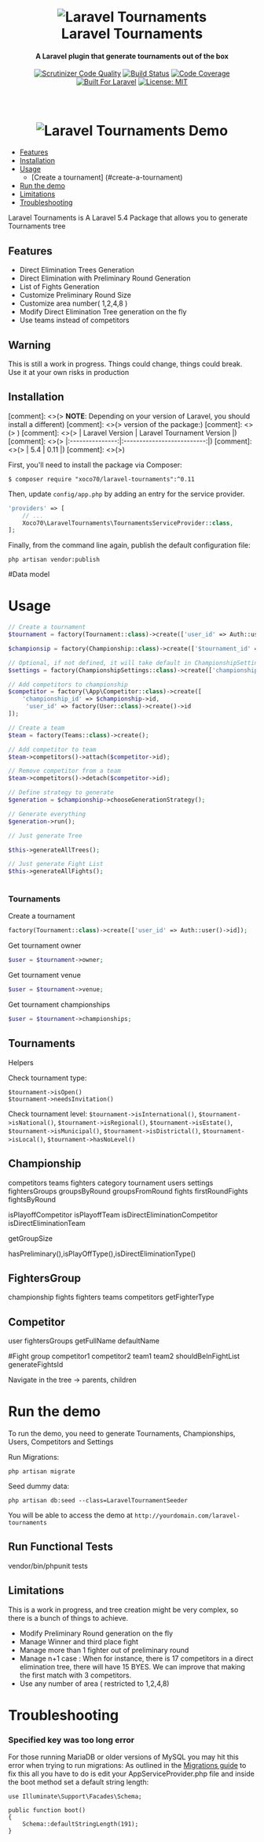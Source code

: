 <h1 align="center">
  <br>
  <img src="https://raw.githubusercontent.com/xoco70/laravel-tournaments/master/resources/assets/images/logo.png" alt="Laravel Tournaments">
  <br>
  Laravel Tournaments
  <br>
</h1>

<h4 align="center">A Laravel plugin that generate tournaments out of the box</h4>


<p align="center">
    <a href="https://scrutinizer-ci.com/g/xoco70/laravel-tournaments/?branch=master"><img src="https://scrutinizer-ci.com/g/xoco70/laravel-tournaments/badges/quality-score.png?b=master" alt="Scrutinizer Code Quality" data-canonical-src="https://scrutinizer-ci.com/g/xoco70/laravel-tournaments/badges/quality-score.png?b=master" style="max-width:100%;"></a>
    <a href="https://scrutinizer-ci.com/g/xoco70/laravel-tournaments/badges/build.png?b=master"><img src="https://scrutinizer-ci.com/g/xoco70/laravel-tournaments/badges/build.png?b=master" alt="Build Status" data-canonical-src="https://scrutinizer-ci.com/g/xoco70/laravel-tournaments/badges/build.png?b=master" style="max-width:100%;"></a>
    <a href="https://scrutinizer-ci.com/g/xoco70/laravel-tournaments/?branch=master"><img src="https://scrutinizer-ci.com/g/xoco70/laravel-tournaments/badges/coverage.png?b=master" alt="Code Coverage" data-canonical-src="https://scrutinizer-ci.com/g/xoco70/laravel-tournaments/badges/coverage.png?b=master" style="max-width:100%;"></a>
    <a href="http://laravel.com"><img src="https://camo.githubusercontent.com/f0b5ac8a0947b27575c9f48844d9df6744d62d7b/68747470733a2f2f696d672e736869656c64732e696f2f62616467652f6275696c74253230666f722d6c61726176656c2d626c75652e737667" alt="Built For Laravel" data-canonical-src="https://img.shields.io/badge/built%20for-laravel-blue.svg" style="max-width:100%;"></a>
    <a href="https://opensource.org/licenses/MIT"><img src="https://camo.githubusercontent.com/28ddbec0801282129302d6a51a9dd09b4c09c438/68747470733a2f2f696d672e736869656c64732e696f2f62616467652f4c6963656e73652d4d49542d627269676874677265656e2e7376673f7374796c653d666c61742d737175617265" alt="License: MIT" data-canonical-src="https://img.shields.io/badge/License-MIT-brightgreen.svg?style=flat-square" style="max-width:100%;"></a>
</p>
<h1 align="center">
  <br>
  <img src="https://raw.githubusercontent.com/xoco70/laravel-tournaments/master/resources/assets/images/laravel-tournaments.gif" alt="Laravel Tournaments Demo">
</h1>


  * [Features](#features)
  * [Installation](#installation)
  * [Usage](#usage)
      * [Create a tournament] (#create-a-tournament)
  * [Run the demo](#run-the-demo)
  * [Limitations](#limitations)
  * [Troubleshooting](#troubleshooting)

Laravel Tournaments is A Laravel 5.4 Package that allows you to generate Tournaments tree   
## Features

- Direct Elimination Trees Generation
- Direct Elimination with Preliminary Round Generation
- List of Fights Generation
- Customize Preliminary Round Size
- Customize area number( 1,2,4,8 )
- Modify Direct Elimination Tree generation on the fly
- Use teams instead of competitors

## Warning

This is still a work in progress. Things could change, things could break. Use it at your own risks in production


## Installation

[comment]: <>(> **NOTE**: Depending on your version of Laravel, you should install a different)
[comment]: <>(> version of the package:)
[comment]: <>(> )
[comment]: <>(> | Laravel Version | Laravel Tournament Version |)
[comment]: <>(> |:---------------:|:--------------------------:|)
[comment]: <>(> |       5.4       |            0.11          |)
[comment]: <>(>)
 
First, you'll need to install the package via Composer:

```shell
$ composer require "xoco70/laravel-tournaments":^0.11
```

Then, update `config/app.php` by adding an entry for the service provider.

```php
'providers' => [
    // ...
    Xoco70\LaravelTournaments\TournamentsServiceProvider::class,
];
```

Finally, from the command line again, publish the default configuration file:

```shell
php artisan vendor:publish
```
#Data model

# Usage
```php
// Create a tournament
$tournament = factory(Tournament::class)->create(['user_id' => Auth::user()->id]);

$championsip = factory(Championship::class)->create(['$tournament_id' => $tournament->id]);

// Optional, if not defined, it will take default in ChampionshipSettings
$settings = factory(ChampionshipSettings::class)->create(['championship_id' => $championship->id]);

// Add competitors to championship
$competitor = factory(\App\Competitor::class)->create([
    'championship_id' => $championship->id,
     'user_id' => factory(User::class)->create()->id
]);

// Create a team
$team = factory(Teams::class)->create();

// Add competitor to team 
$team->competitors()->attach($competitor->id);

// Remove competitor from a team 
$team->competitors()->detach($competitor->id);

// Define strategy to generate
$generation = $championship->chooseGenerationStrategy();

// Generate everything
$generation->run();

// Just generate Tree

$this->generateAllTrees();

// Just generate Fight List
$this->generateAllFights();
 
```

### Tournaments

Create a tournament
```php
factory(Tournament::class)->create(['user_id' => Auth::user()->id]);

```

Get tournament owner 
```php
$user = $tournament->owner;
```

Get tournament venue 
```php
$user = $tournament->venue;
```

Get tournament championships
```php
$user = $tournament->championships;
```

## Tournaments
Helpers

Check tournament type: 
```
$tournament->isOpen()
$tournament->needsInvitation()
 ```

Check tournament level: `$tournament->isInternational()`, `$tournament->isNational()`, `$tournament->isRegional()`, `$tournament->isEstate()`, `$tournament->isMunicipal()`, `$tournament->isDistrictal()`, `$tournament->isLocal()`, `$tournament->hasNoLevel()`

## Championship
 
 
 competitors
 teams
 fighters
 category
 tournament
 users
 settings
 fightersGroups
 groupsByRound
 groupsFromRound
 fights
 firstRoundFights
 fightsByRound
 
 isPlayoffCompetitor
 isPlayoffTeam
 isDirectEliminationCompetitor
 isDirectEliminationTeam
 
 getGroupSize
 
 
 hasPreliminary(),isPlayOffType(),isDirectEliminationType()
 
 
 ## FightersGroup
  
  championship
  fights
  fighters
  teams
  competitors
  getFighterType
  
  ## Competitor
  user
  fightersGroups
  getFullName
  defaultName
  
  #Fight 
  group
  competitor1
  competitor2
  team1
  team2
  shouldBeInFightList
  generateFightsId
  
  Navigate in the tree
  -> parents, children
  
# Run the demo

To run the demo, you need to generate Tournaments, Championships, Users, Competitors and Settings

Run Migrations:
```shell
php artisan migrate
```

Seed dummy data:
```shell
php artisan db:seed --class=LaravelTournamentSeeder

```

You will be able to access the demo at `http://yourdomain.com/laravel-tournaments`


## Run Functional Tests

vendor/bin/phpunit tests

## Limitations

This is a work in progress, and tree creation might be very complex, so there is a bunch of things to achieve.  

- Modify Preliminary Round generation on the fly
- Manage Winner and third place fight
- Manage more than 1 fighter out of preliminary round
- Manage n+1 case : When for instance, there is 17 competitors in a direct elimination tree, there will have 15 BYES.
 We can improve that making the first match with 3 competitors.
- Use any number of area ( restricted to 1,2,4,8) 
# Troubleshooting

### Specified key was too long error
For those running MariaDB or older versions of MySQL you may hit this error when trying to run migrations:
As outlined in the <a href="https://laravel.com/docs/master/migrations#creating-indexes">Migrations guide</a> to fix this all you have to do is edit your AppServiceProvider.php file and inside the boot method set a default string length:
```
use Illuminate\Support\Facades\Schema;

public function boot()
{
    Schema::defaultStringLength(191);
}
```
